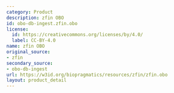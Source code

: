 ```yaml
---
category: Product
description: zfin OBO
id: obo-db-ingest.zfin.obo
license:
  id: https://creativecommons.org/licenses/by/4.0/
  label: CC-BY-4.0
name: zfin OBO
original_source:
- zfin
secondary_source:
- obo-db-ingest
url: https://w3id.org/biopragmatics/resources/zfin/zfin.obo
layout: product_detail
---
```

